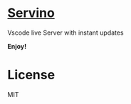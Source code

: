 # [Servino](https://marketplace.visualstudio.com/items?itemName=HaikelFazzani.servino)

Vscode live Server with instant updates

**Enjoy!**

# License
MIT